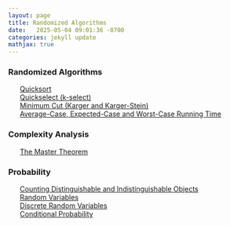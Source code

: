 ```yaml
---
layout: page
title: Randomized Algorithms
date:   2025-05-04 09:01:36 -0700
categories: jekyll update
mathjax: true
---
```

<!------------------------------------------------------------------->  
  <h3> Randomized Algorithms </h3>
  <ul style="list-style-type:none;">
	<li><a href="/jekyll/update/2020/05/21/quicksort.html">
	    Quicksort
	</a></li>
    <li><a href="/jekyll/update/2020/05/23/quickselect.html">
	    Quickselect (k-select)
	</a></li>
  <li><a href="/jekyll/update/2019/08/28/min-cut.html">
        Minimum Cut (Karger and Karger-Stein)
  </a></li>
  <li><a href="/jekyll/update/2019/07/19/worst-average-expected-case.html">
        Average-Case, Expected-Case and Worst-Case Running Time
  </a></li>
  </ul>

<!------------------------------------------------------------------->  
  <h3> Complexity Analysis </h3>
  <ul style="list-style-type:none;">
	<li><a href="/jekyll/update/2020/07/18/master-theorem.html">
	    The Master Theorem
	</a></li>
  </ul>


<!------------------------------------------------------------------->  
  <h3> Probability </h3>
  <ul style="list-style-type:none;">
      <li><a href="/jekyll/update/2019/09/05/counting-dist.html">
          Counting Distinguishable and Indistinguishable Objects
      </a></li>
      <li><a href="/jekyll/update/2019/07/26/random-variables.html">
          Random Variables
      </a></li>
      <li><a href="/jekyll/update/2019/08/25/discrete-random-variables.html">
          Discrete Random Variables
      </a></li>
      <li><a href="/jekyll/update/2019/08/29/conditional-probability.html">
          Conditional Probability
      </a></li>
  </ul>